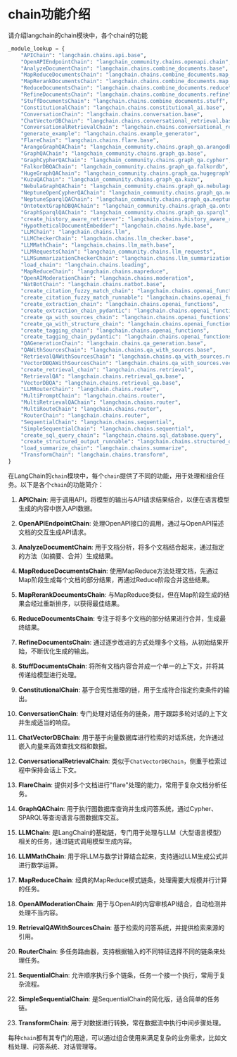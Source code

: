 # chain功能介绍

请介绍langchain的chain模块中，各个chain的功能
```python
_module_lookup = {
    "APIChain": "langchain.chains.api.base",
    "OpenAPIEndpointChain": "langchain_community.chains.openapi.chain",
    "AnalyzeDocumentChain": "langchain.chains.combine_documents.base",
    "MapReduceDocumentsChain": "langchain.chains.combine_documents.map_reduce",
    "MapRerankDocumentsChain": "langchain.chains.combine_documents.map_rerank",
    "ReduceDocumentsChain": "langchain.chains.combine_documents.reduce",
    "RefineDocumentsChain": "langchain.chains.combine_documents.refine",
    "StuffDocumentsChain": "langchain.chains.combine_documents.stuff",
    "ConstitutionalChain": "langchain.chains.constitutional_ai.base",
    "ConversationChain": "langchain.chains.conversation.base",
    "ChatVectorDBChain": "langchain.chains.conversational_retrieval.base",
    "ConversationalRetrievalChain": "langchain.chains.conversational_retrieval.base",
    "generate_example": "langchain.chains.example_generator",
    "FlareChain": "langchain.chains.flare.base",
    "ArangoGraphQAChain": "langchain_community.chains.graph_qa.arangodb",
    "GraphQAChain": "langchain_community.chains.graph_qa.base",
    "GraphCypherQAChain": "langchain_community.chains.graph_qa.cypher",
    "FalkorDBQAChain": "langchain_community.chains.graph_qa.falkordb",
    "HugeGraphQAChain": "langchain_community.chains.graph_qa.hugegraph",
    "KuzuQAChain": "langchain_community.chains.graph_qa.kuzu",
    "NebulaGraphQAChain": "langchain_community.chains.graph_qa.nebulagraph",
    "NeptuneOpenCypherQAChain": "langchain_community.chains.graph_qa.neptune_cypher",
    "NeptuneSparqlQAChain": "langchain_community.chains.graph_qa.neptune_sparql",
    "OntotextGraphDBQAChain": "langchain_community.chains.graph_qa.ontotext_graphdb",
    "GraphSparqlQAChain": "langchain_community.chains.graph_qa.sparql",
    "create_history_aware_retriever": "langchain.chains.history_aware_retriever",
    "HypotheticalDocumentEmbedder": "langchain.chains.hyde.base",
    "LLMChain": "langchain.chains.llm",
    "LLMCheckerChain": "langchain.chains.llm_checker.base",
    "LLMMathChain": "langchain.chains.llm_math.base",
    "LLMRequestsChain": "langchain_community.chains.llm_requests",
    "LLMSummarizationCheckerChain": "langchain.chains.llm_summarization_checker.base",
    "load_chain": "langchain.chains.loading",
    "MapReduceChain": "langchain.chains.mapreduce",
    "OpenAIModerationChain": "langchain.chains.moderation",
    "NatBotChain": "langchain.chains.natbot.base",
    "create_citation_fuzzy_match_chain": "langchain.chains.openai_functions",
    "create_citation_fuzzy_match_runnable": "langchain.chains.openai_functions",
    "create_extraction_chain": "langchain.chains.openai_functions",
    "create_extraction_chain_pydantic": "langchain.chains.openai_functions",
    "create_qa_with_sources_chain": "langchain.chains.openai_functions",
    "create_qa_with_structure_chain": "langchain.chains.openai_functions",
    "create_tagging_chain": "langchain.chains.openai_functions",
    "create_tagging_chain_pydantic": "langchain.chains.openai_functions",
    "QAGenerationChain": "langchain.chains.qa_generation.base",
    "QAWithSourcesChain": "langchain.chains.qa_with_sources.base",
    "RetrievalQAWithSourcesChain": "langchain.chains.qa_with_sources.retrieval",
    "VectorDBQAWithSourcesChain": "langchain.chains.qa_with_sources.vector_db",
    "create_retrieval_chain": "langchain.chains.retrieval",
    "RetrievalQA": "langchain.chains.retrieval_qa.base",
    "VectorDBQA": "langchain.chains.retrieval_qa.base",
    "LLMRouterChain": "langchain.chains.router",
    "MultiPromptChain": "langchain.chains.router",
    "MultiRetrievalQAChain": "langchain.chains.router",
    "MultiRouteChain": "langchain.chains.router",
    "RouterChain": "langchain.chains.router",
    "SequentialChain": "langchain.chains.sequential",
    "SimpleSequentialChain": "langchain.chains.sequential",
    "create_sql_query_chain": "langchain.chains.sql_database.query",
    "create_structured_output_runnable": "langchain.chains.structured_output",
    "load_summarize_chain": "langchain.chains.summarize",
    "TransformChain": "langchain.chains.transform",
}
```


在LangChain的`chain`模块中，每个`chain`提供了不同的功能，用于处理和组合任务。以下是各个`chain`的功能简介：

1. **APIChain**: 用于调用API，将模型的输出与API请求结果结合，以便在语言模型生成的内容中嵌入API数据。

2. **OpenAPIEndpointChain**: 处理OpenAPI接口的调用，通过与OpenAPI描述文档的交互生成API请求。

3. **AnalyzeDocumentChain**: 用于文档分析，将多个文档结合起来，通过指定的方法（如摘要、合并）生成结果。

4. **MapReduceDocumentsChain**: 使用MapReduce方法处理文档，先通过Map阶段生成每个文档的部分结果，再通过Reduce阶段合并这些结果。

5. **MapRerankDocumentsChain**: 与MapReduce类似，但在Map阶段生成的结果会经过重新排序，以获得最佳结果。

6. **ReduceDocumentsChain**: 专注于将多个文档的部分结果进行合并，生成最终结果。

7. **RefineDocumentsChain**: 通过逐步改进的方式处理多个文档，从初始结果开始，不断优化生成的输出。

8. **StuffDocumentsChain**: 将所有文档内容合并成一个单一的上下文，并将其传递给模型进行处理。

9. **ConstitutionalChain**: 基于合宪性推理的链，用于生成符合指定约束条件的输出。

10. **ConversationChain**: 专门处理对话任务的链条，用于跟踪多轮对话的上下文并生成适当的响应。

11. **ChatVectorDBChain**: 用于基于向量数据库进行检索的对话系统，允许通过嵌入向量来高效查找文档和数据。

12. **ConversationalRetrievalChain**: 类似于`ChatVectorDBChain`，侧重于检索过程中保持会话上下文。

13. **FlareChain**: 提供对多个文档进行"flare"处理的能力，常用于复杂文档分析任务。

14. **GraphQAChain**: 用于执行图数据库查询并生成问答系统，通过Cypher、SPARQL等查询语言与图数据库交互。

15. **LLMChain**: 是LangChain的基础链，专门用于处理与LLM（大型语言模型）相关的任务，通过链式调用模型生成内容。

16. **LLMMathChain**: 用于将LLM与数学计算结合起来，支持通过LLM生成公式并进行数学运算。

17. **MapReduceChain**: 经典的MapReduce模式链条，处理需要大规模并行计算的任务。

18. **OpenAIModerationChain**: 用于与OpenAI的内容审核API结合，自动检测并处理不当内容。

19. **RetrievalQAWithSourcesChain**: 基于检索的问答系统，并提供检索来源的引用。

20. **RouterChain**: 多任务路由器，支持根据输入的不同特征选择不同的链条来处理任务。

21. **SequentialChain**: 允许顺序执行多个链条，任务一个接一个执行，常用于复杂流程。

22. **SimpleSequentialChain**: 是SequentialChain的简化版，适合简单的任务链。

23. **TransformChain**: 用于对数据进行转换，常在数据流中执行中间步骤处理。

每种`chain`都有其专门的用途，可以通过组合使用来满足复杂的业务需求，比如文档处理、问答系统、对话管理等。